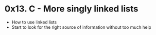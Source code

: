 # 0x13. C - More singly linked lists

- How to use linked lists
- Start to look for the right source of information without too much help

